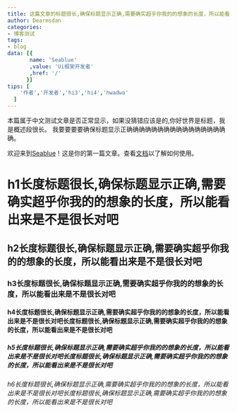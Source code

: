 ```yaml
---
title: 这篇文章的标题很长,确保标题显示正确,需要确实超乎你我的的想象的长度，所以能看出来是不是很长对吧，对对对。
author: Dearmsdan
categories:
- 博客测试
tags:
- blog
data: [{
       name: 'Seablue'
       ,value: 'Ui框架开发者'
       ,href: '/'
      }]
tips: [  
    '作者','开发者','hi3','hi4','hwadwa'
  ]
---
```

本篇属于中文测试文章是否正常显示，如果没猜错应该是的,你好世界是标题，我是概述段很长。 我要要要要确保标题显示正确确确确确确确确确确确确确确确确确。

<!--more-->



欢迎来到<span class="article-flag-sup">[Seablue](/)</span>！这是你的第一篇文章。查看[文档](/)以了解如何使用。

# h1长度标题很长,确保标题显示正确,需要确实超乎你我的的想象的长度，所以能看出来是不是很长对吧



## h2长度标题很长,确保标题显示正确,需要确实超乎你我的的想象的长度，所以能看出来是不是很长对吧

### h3长度标题很长,确保标题显示正确,需要确实超乎你我的的想象的长度，所以能看出来是不是很长对吧

#### h4长度标题很长,确保标题显示正确,需要确实超乎你我的的想象的长度，所以能看出来是不是很长对吧长度标题很长,确保标题显示正确,需要确实超乎你我的的想象的长度，所以能看出来是不是很长对吧

##### h5长度标题很长,确保标题显示正确,需要确实超乎你我的的想象的长度，所以能看出来是不是很长对吧长度标题很长,确保标题显示正确,需要确实超乎你我的的想象的长度，所以能看出来是不是很长对吧

###### h6长度标题很长,确保标题显示正确,需要确实超乎你我的的想象的长度，所以能看出来是不是很长对吧长度标题很长,确保标题显示正确,需要确实超乎你我的的想象的长度，所以能看出来是不是很长对吧